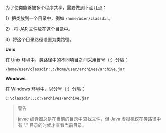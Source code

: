 为了使类能够被多个程序共享，需要做到下面几点：

1）把类放到一个目录中，例如 `/home/user/classdir`。

2） 将 JAR 文件放在这个目录中。

3）将这个目录路径设置为类路径。

**Unix**

在 Unix 环境中，类路径中的不同项目之间采用冒号（:）分隔：

```
/home/user/classdir:.:/home/user/archives/archive.jar
```

**Windows**

在 Windows 环境中，以分号（;）分隔：

```
C:\classdir;.;c:\archives\archive.jar
```

> 警告
>
> javac 编译器总是在当前的目录中查找文件，但 Java 虚拟机仅在类路径中有 "." 目录的时候才查看当前目录。